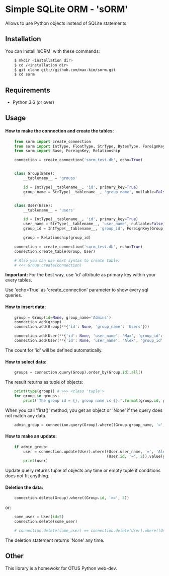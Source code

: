 # Simple SQLite ORM - 'sORM'

Allows to use Python objects instead of SQLite statements.

## Installation

You can install 'sORM' with these commands:
```bash
    $ mkdir <installation dir>
    $ cd /<installation dir>
    $ git clone git://github.com/max-kim/sorm.git
    $ cd sorm
```

## Requirements

- Python 3.6 (or over)

## Usage

#### How to make the connection and create the tables:
```python
    from sorm import create_connection
    from sorm import IntType, FloatType, StrType, BytesType, ForeignKey, Base, Relationship
    from sorm import Base, ForeignKey, Relationship

    connection = create_connection('sorm_test.db', echo=True)


    class Group(Base):
        __tablename__ = 'groups'

        id = IntType(__tablename__, 'id', primary_key=True)
        group_name = StrType(__tablename__, 'group_name', nullable=False)


    class User(Base):
        __tablename__ = 'users'

        id = IntType(__tablename__, 'id', primary_key=True)
        user_name = StrType(__tablename__, 'user_name', nullable=False)
        group_id = IntType(__tablename__, 'group_id', ForeignKey(Group, 'id'))

        group = Relationship(group_id)

    connection = create_connection('sorm_test.db', echo=True)
    connection.create_table(Group, User)

    # Also you can use next syntax to create table:
    # <<< Group.create(connection)
```
**Important:** For the best way, use 'id' attribute as primary key within your every tables.

Use 'echo=True' as 'create_connection' parameter to show every sql queries.

#### How to insert data:
```python
    group = Group(id=None, group_name='Admins')
    connection.add(group)
    connection.add(Group(**{'id': None, 'group_name': 'Users'}))

    connection.add(User(**{'id': None, 'user_name': 'Max', 'group_id': None}))
    connection.add(User(**{'id': None, 'user_name': 'Alex', 'group_id': None}))
```
The count for 'id' will be defined automatically.

#### How to select data:
```python
    groups = connection.query(Group).order_by(Group.id).all()
```
The result returns as tuple of objects:
```python
    print(type(group)) # >>> <class 'tuple'>
    for group in groups:
        print('The group id = {}, group name is {}.'.format(group.id, group.group_name))
```

When you call 'first()' method, you get an object or 'None' if the query does not match any data.
```python
    admin_group = connection.query(Group).where((Group.group_name, '=', 'Admins')).first()
```

#### How to make an update:
```python
    if admin_group:
        user = connection.update(User).where((User.user_name, '=', 'Alex'),
                                             (User.id, '=', 2)).value(group_id=admin_group.id)
        print(user)
```
Update query returns tuple of objects any time or empty tuple if conditions does not fit anything.

#### Deletion the data:
```python
    connection.delete(Group).where((Group.id, '>=', 3))
```
or:
```python
    some_user = User(id=5)
    connection.delete(some_user)

    # connection.delete(some_user) == connection.delete(User).where((User.id, '=', 5))
```
The deletion statement returns 'None' any time.

## Other

This library is a homewokr for OTUS Python web-dev.
